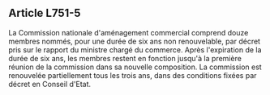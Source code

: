 Article L751-5
----
La Commission nationale d'aménagement commercial comprend douze membres nommés,
pour une durée de six ans non renouvelable, par décret pris sur le rapport du
ministre chargé du commerce. Après l'expiration de la durée de six ans, les
membres restent en fonction jusqu'à la première réunion de la commission dans sa
nouvelle composition. La commission est renouvelée partiellement tous les trois
ans, dans des conditions fixées par décret en Conseil d'Etat.
